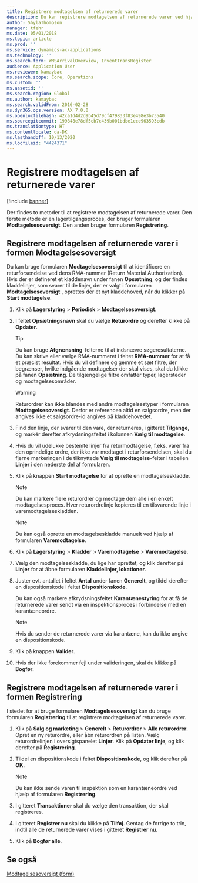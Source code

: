 ```yaml
---
title: Registrere modtagelsen af returnerede varer
description: Du kan registrere modtagelsen af returnerede varer ved hjælp af formularen Modtagelsesoversigt eller formularen Registrering.
author: ShylaThompson
manager: tfehr
ms.date: 05/01/2018
ms.topic: article
ms.prod: ''
ms.service: dynamics-ax-applications
ms.technology: ''
ms.search.form: WMSArrivalOverview, InventTransRegister
audience: Application User
ms.reviewer: kamaybac
ms.search.scope: Core, Operations
ms.custom: ''
ms.assetid: ''
ms.search.region: Global
ms.author: kamaybac
ms.search.validFrom: 2016-02-28
ms.dyn365.ops.version: AX 7.0.0
ms.openlocfilehash: 42ca1d4d2d9b45d79cf479833f83e498e3b73540
ms.sourcegitcommit: 199848e78df5cb7c439b001bdbe1ece963593cdb
ms.translationtype: HT
ms.contentlocale: da-DK
ms.lasthandoff: 10/13/2020
ms.locfileid: "4424371"
---
```

# <a name="register-the-receipt-of-returned-items"></a>Registrere modtagelsen af returnerede varer 

[!include [banner](../includes/banner.md)]


Der findes to metoder til at registrere modtagelsen af returnerede varer. Den første metode er en lagertilgangsproces, der bruger formularen **Modtagelsesoversigt**. Den anden bruger formularen **Registrering**.

## <a name="register-the-receipt-of-returned-items-in-the-arrival-overview-form"></a>Registrere modtagelsen af returnerede varer i formen Modtagelsesoversigt

Du kan bruge formularen **Modtagelsesoversigt** til at identificere en returforsendelse ved dens RMA-nummer (Return Material Authorization). Hvis der er defineret et kladdenavn under fanen **Opsætning**, og der findes kladdelinjer, som svarer til de linjer, der er valgt i formularen **Modtagelsesoversigt** , oprettes der et nyt kladdehoved, når du klikker på **Start modtagelse**.

1.  Klik på **Lagerstyring** \> **Periodisk** \> **Modtagelsesoversigt**.

2.  I feltet **Opsætningsnavn** skal du vælge **Returordre** og derefter klikke på **Opdater**.
    

    > [!TIP]
    > <P>Du kan bruge <STRONG>Afgrænsning</STRONG>-felterne til at indsnævre søgeresultaterne. Du kan skrive eller vælge RMA-nummeret i feltet <STRONG>RMA-nummer</STRONG> for at få et præcist resultat. Hvis du vil definere og gemme et sæt filtre, der begrænser, hvilke indgående modtagelser der skal vises, skal du klikke på fanen <STRONG>Opsætning</STRONG>. De tilgængelige filtre omfatter typer, lagersteder og modtagelsesområder.</P>

    

    > [!WARNING]
    > <P>Returordrer kan ikke blandes med andre modtagelsestyper i formularen <STRONG>Modtagelsesoversigt</STRONG>. Derfor er referencen altid en salgsordre, men der angives ikke et salgsordre-id angives på kladdehovedet.</P>



3.  Find den linje, der svarer til den vare, der returneres, i gitteret **Tilgange**, og markér derefter afkrydsningsfeltet i kolonnen **Vælg til modtagelse**.

4.  Hvis du vil udelukke bestemte linjer fra returmodtagelse, f.eks. varer fra den oprindelige ordre, der ikke var medtaget i returforsendelsen, skal du fjerne markeringen i de tilknyttede **Vælg til modtagelse**-felter i tabellen **Linjer** i den nederste del af formularen.

5.  Klik på knappen **Start modtagelse** for at oprette en modtagelseskladde.
    

    > [!NOTE]
    > <P>Du kan markere flere returordrer og medtage dem alle i en enkelt modtagelsesproces. Hver returordrelinje kopieres til en tilsvarende linje i varemodtagelseskladden.</P>

    

    > [!NOTE]
    > <P>Du kan også oprette en modtagelseskladde manuelt ved hjælp af formularen <STRONG>Varemodtagelse</STRONG>. 



6.  Klik på **Lagerstyring** \> **Kladder** \> **Varemodtagelse** \> **Varemodtagelse**.

7.  Vælg den modtagelseskladde, du lige har oprettet, og klik derefter på **Linjer** for at åbne formularen **Kladdelinjer, lokationer**.

8.  Juster evt. antallet i feltet **Antal** under fanen **Generelt**, og tildel derefter en dispositionskode i feltet **Dispositionskode**.
    
    Du kan også markere afkrydsningsfeltet **Karantænestyring** for at få de returnerede varer sendt via en inspektionsproces i forbindelse med en karantæneordre.
    

    > [!NOTE]
    > <P>Hvis du sender de returnerede varer via karantæne, kan du ikke angive en dispositionskode.</P>



9.  Klik på knappen **Valider**.

10. Hvis der ikke forekommer fejl under valideringen, skal du klikke på **Bogfør**.

## <a name="register-the-receipt-of-returned-items-in-the-registration-form"></a>Registrere modtagelsen af returnerede varer i formen Registrering

I stedet for at bruge formularen **Modtagelsesoversigt** kan du bruge formularen **Registrering** til at registrere modtagelsen af returnerede varer.

1.  Klik på **Salg og marketing** \> **Generelt** \> **Returordrer** \> **Alle returordrer**. Opret en ny returordre, eller åbn returordren på listen. Vælg returordrelinjen i oversigtspanelet **Linjer**. Klik på **Opdater linje**, og klik derefter på **Registrering**.

2.  Tildel en dispositionskode i feltet **Dispositionskode**, og klik derefter på **OK**.
    

    > [!NOTE]
    > <P>Du kan ikke sende varen til inspektion som en karantæneordre ved hjælp af formularen <STRONG>Registrering</STRONG>.</P>



3.  I gitteret **Transaktioner** skal du vælge den transaktion, der skal registreres.

4.  I gitteret **Registrer nu** skal du klikke på **Tilføj**. Gentag de forrige to trin, indtil alle de returnerede varer vises i gitteret **Registrer nu**.

5.  Klik på **Bogfør alle**.

## <a name="see-also"></a>Se også

[Modtagelsesoversigt (form)](https://technet.microsoft.com/library/hh227654\(v=ax.60\))

  



